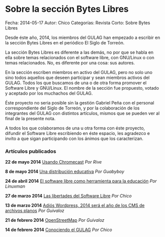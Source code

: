 Sobre la sección Bytes Libres
=============================

Fecha: 2014-05-17
Autor:  Chico
Categorías: Revista
Corto: Sobre Bytes Libres

Desde éste año, 2014, los miembros del GULAG han empezado a escribir en la sección Bytes Libres en el periódico El Siglo de Torreón.

La sección Bytes Libres es diferente a las demás, no por que se habla en ella sobre temas relacionados con el software libre, con GNU/Linux o con temas relacionados. No, es diferente por una cosa: sus autores.

<!-- break -->

En la sección escriben miembros en activo del GULAG, pero no solo uno sino todos aquellos que deseen participar y sean miembros activos del GULAG. Todos los que buscamos de una o de otra forma promover el Software Libre y GNU/Linux. El nombre de la sección fue propuesto, votado y aceptado por los muchachos del GULAG.

Éste proyecto no seria posible sin la gestión Gabriel Peña con el personal correspondiente del Siglo de Torreón, y por la colaboración de los integrantes del GULAG con distintos artículos, mismos que se pueden ver al final de la presente nota.

A todos los que colaboramos de una u otra forma con éste proyecto, difundir el Software Libre escribiendo en éste espacio, les agradezco e invito a que sigan participando con los ánimos que los caracterizan.

### Artículos publicados

**22 de mayo 2014** [Usando Chromecast](http://www.elsiglodetorreon.com.mx/noticia/997022.bytes-libres.html) _Por Rive_

**8 de mayo 2014** [Una distribución educativa](http://www.elsiglodetorreon.com.mx/noticia/991260.bytes-libres.html) _Por Guabyboy_

**24 de abril 2014** [El software libre como herramienta para la educación](http://www.elsiglodetorreon.com.mx/noticia/985920.el-software-libre-como-herramienta-para-la-educacion.html) _Por Linuxman_

**27 de marzo 2014** [Las libertades del Software Libre](http://www.elsiglodetorreon.com.mx/noticia/976561.bytes-libres.html) _Por Chico_

**13 de marzo 2014** [Adiós Wordpress, 2014 será el año de los CMS de archivos planos](http://www.elsiglodetorreon.com.mx/noticia/971928.bits-libres.html) _Por Guivaloz_

**21 de febrero 2014** [OpenStreetMap](http://www.elsiglodetorreon.com.mx/noticia/965041.bytes-libres.html) _Por Guivaloz_

**14 de febrero 2014** [Conociendo el GULAG](http://www.elsiglodetorreon.com.mx/noticia/962699.bytes-libres.html) _Por Chico_

